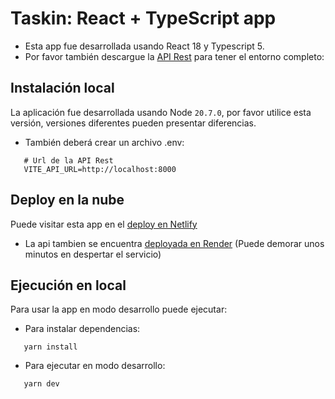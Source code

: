 # Taskin: React + TypeScript app

- Esta app fue desarrollada usando React 18 y Typescript 5.
- Por favor también descargue la [API Rest](https://github.com/vijote/taskin-api/) para tener el entorno completo:



## Instalación local

La aplicación fue desarrollada usando Node `20.7.0`, por favor utilice esta versión, versiones diferentes pueden presentar diferencias.

- También deberá crear un archivo .env:

```
   # Url de la API Rest
   VITE_API_URL=http://localhost:8000
```

## Deploy en la nube
Puede visitar esta app en el [deploy en Netlify](https://amazing-hamster-e1e505.netlify.app/)
- La api tambien se encuentra [deployada en Render](https://taskin.onrender.com/) (Puede demorar unos minutos en despertar el servicio)

## Ejecución en local
Para usar la app en modo desarrollo puede ejecutar:
- Para instalar dependencias:
```
   yarn install
```

- Para ejecutar en modo desarrollo:
```
   yarn dev
```